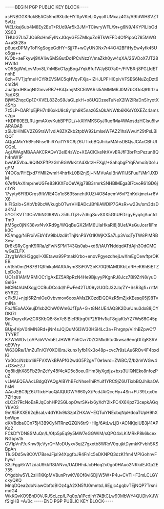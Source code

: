 -----BEGIN PGP PUBLIC KEY BLOCK-----

xsFNBGGKRokBEAC55hd9XbtIeHYTtpVKeLiXyqoIfUMxaz4Gk/A9fdWHSVZT5vUz
WELtkaj6ub4M8Ey2EeT+RUd9Ar5k3JM+TCiwryWFL/9r+g6N9/4KYPlLIbOdXS03
THUIG7LbZJO6BcHmFyINxJGqvGF5ZMlquZoBTkWFFD4OfPipoQ785MWGA+aSh28o
p6uqxDPMyToFKgSogeGdHY+Sjj7P+wCyUN0Nx7r44O42BFiHyEw4yfk45Uo5ga++
K/Qb+aeFkywj9XA1iwSMSGutDo1PCvNzzY/maZkh0yw4qXA/2SVDoX7JT28HWIfd
vO5SgWnLcvMbv8L7nMBxG1zgBogJYqk6fu1WJyBO7a0+/FfVBRrj8PGLldETnnhE
8zh+FVTjqfmeHCYRtEVSMC5qHVqvFXja+iZHJLPFHI0pivVFSES6NuZqDzt6cm2M
JuatjoxlH8oqNtGmvvRB7+KiQxmjMSCRWARsl5AMMMRJ0M7bOOoQ91L1zu7adXSt
BjW5ZhqcCp1Z+XVEL83ZoS9JaGLpkH+o8UQDzeeTuNeX2lW2lRaDnSlryotX4SYp
7z5LP+DAR1pEjPH7r4l6xkU8c8y1ph9K5naz65aQkANWtb6KKsYOXEZc4amss2gu
+KDP80EELRUgmAXxvKubBPFDL/+kXlYMKSGyJRuofMa4WAxsdzHCIsu5IwARAQAB
zSlJbHlhIEV2ZG9raW1vdiA8ZXZkb2tpbW92LmlseWFAZ21haWwuY29tPsLBiQQT
AQgAMxYhBFcNhse1hiRYuif1YRC9jZ6UTixbBQJhikaMAhsDBQsJCAcCBhUICQoL
AgUWAgMBAAAKCRAQvY2elE4sWz+XEAClCkeNtXVvERJfF3brFtoPezun8Qh4mW1P
bwAK5VbaJ9QINXFffPzGrhRGWkKitAdXktzHFXgl/+SahqbgFYqFAmo3/0o1ugPM
Y4OCs/PHEjxd7YMIl2wmH4htrfkL0Bl2njSj+NMVuAulBnWI1IJSFuuF/Mr1JXDM
67efNAxXmp/neUGFe83KKXFoOeVAjg78B3rmrkSNHBlMEga3I7cvoR61GD6jnfYB
17yyty6FRDGrqs9fkVlE4Co1cS635snehtKUZ/4O84pemV6vP2nKdkjmct+r8VX6
kIFISzib+SXbVb9bcW/kugbOTwrVHBADcJBf4iAWDlP7GAsR+w23v/om3dsDaKNJ
5YOTKVT13C5VlhNGl98W+z5IhJTjzIvZdhgSuvSXX5GhUFDzgyEyqikjAunfdTm9
jtM5gxOjNK38vxf4vXRd9g/WQqBuGX2MM6UIaHkaRi8j8Uef/AsGuJosr1iFmk0C
K5/mgg/NiFrxiVEbY4V9lbUzd9tThjNnPSYG1KWjKX5a7Lp3VxqTyTW8PlMRB3ew
Dr8kSRyCgnK9RRa/zFwNSPMT43Qs0ab+xd6/tAUYNddqdATdAjh3OdCMCwGaZLFX
Ztyg1aWdH3ggqI+XlEtawa99PtnakKrbo+enovPgyezdhejLwXmEgCewftprOKEB
uVt5h0mZH87BTQRhikaMARAAymSSiF0V2bK70Q9IAMDKbLdRHeK6hBiETZLpDo3u
UO1s81AMMRMiOCt1gAxEZ5ARpRzN4He9BjuyyPKgnRJ8Jcz7Bi9ZrN8/yuD8eI6+
MC9I4hUMXqgjCCBuDCcdd/hFwFe42TU09yzUGDJ32Ja/ZY+SsR3gfi+rrtM6Y922
cPk5U+njql5RZmIOeOvbvmov6ooxAMsZKCzdEiQDXzR5mZjxKEesq05j98TvmINa
FoJflEoAAXeujD1xb2ChW0Wm6JfTpA+G+t8N4UE4AQ8K2Du/Unu3dx88jCYDKI7l
BmOqryxKwZCRSKbQ8r8n7e8IBlcRKtrg0/P251Hv1iaT8gjaKlsYZ7Ws66C45pWL
BUp4VpV04MN8Rd+jNr4sJQjQuM6l3W30HSI4Lc3a+Fhrgnp/VirhBZpwCf7TYYRT
K7WhWDvLoAPabVVvbELJHW8iY5hCvr70ZClMkdhtu0kwsa9enqOI7gKSRVqE9Vry
W63QRe/1/mZuTn/OY0XCl0rsJkunx1yfb1Kx3o48p+cvc7r9sLAu6ROv4F4bxdIG
Yx0Oc/Nzbb1i9FFVXWkBPAPfG2wdG5F2gVT0e1wrd+ZWBC/Z/b2nVWGw4+G3wEZJ
0q8IidjhX8SFbZ9nZcYy48f4cAD5c8oeu0Hm3iyXgdjz+bxs3UIQNEko8nfozPuZ
vLMAEQEAAcLBdgQYAQgAIBYhBFcNhse1hiRYuif1YRC9jZ6UTixbBQJhikaOAhsM
AAoJEBC9jZ6UTixbHaoQAIQUDWY660yX/PcdJAiQccHy+4Sn+FU39Lqx0x7ZHqus
dLC2r7RcNoEaRJqCohHP2SGLopOwrSK+lx6yXdY2lxFC4X6Kpz73cepkAGqYkV03
9m/l5PXXE62qBsaLv4dYKIv9kSzptZHXAV+EQTuiYNEcbqNpHdoaTUpH9hXbnWpn
dKV8dba0Cn75j43B9CyNTRnzQZQN6tr9+Hlg/6AtLwLjB+AONKjqlUB3j41APKq2
FCkDfYDN8SMuQn/L/0fp5pEq9y5MW7eGGWIM/sQPO4xLKiMRkP8k6kcexNGbps1h
GV1pVnP/uKnw9jeVyrQ+MoDUyxv3qtZ7gxxtb8WRoV0qujktDymkKFvbhSKSBpAn
TIuGDd5w8C0VI7BseJFjal94XpgfbJR4Fn1c5eDKNPQ3dzK1fm4MPIGohnvFhywr
S3jlFggi6rW1zdaU9kkff8tANvo/UADHhdJcbHoq2x0go0HAuo2NRkdEJGp2E755
0Ygdbiw5YL2zH1KKpMV8unPrwKV8Of8vl6DjlW5W+P4u+CVTI+F3mLCLGYckyQKQ
MnqDQea2doNiawCbftdBlOz4gA2XN5fU0mmtcL6Egjc4gqbvTEjNQP7TrsnimdG4
WkKQvKO9BhD0VJRJScLcp/LPq0p/a1PcdjhY7ABtCLw90MbWY4QUDivXJWfSIgHB
=A/0c
-----END PGP PUBLIC KEY BLOCK-----
